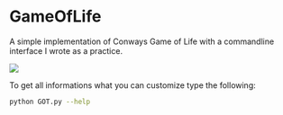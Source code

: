 # GameOfLife
A simple implementation of Conways Game of Life with a commandline interface I wrote as a practice. 

![](https://github.com/TGustavS/GameOfLife/brain.gif)

To get all informations what you can customize type the following:

```bash
python GOT.py --help
```
